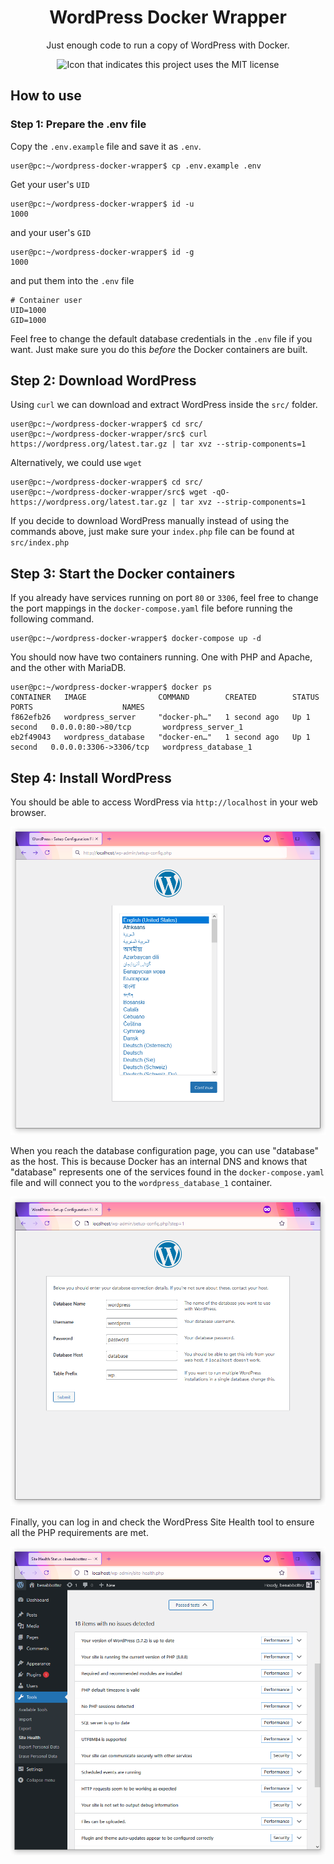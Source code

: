 <h1 align="center">WordPress Docker Wrapper</h1>

<p align="center">Just enough code to run a copy of WordPress with Docker.</p>

<p align="center"><img src="https://img.shields.io/github/license/benabbottnz/wordpress-docker-wrapper" alt="Icon that indicates this project uses the MIT license"></p>

## How to use

### Step 1: Prepare the .env file

Copy the `.env.example` file and save it as `.env`.

```console
user@pc:~/wordpress-docker-wrapper$ cp .env.example .env
```

Get your user's `UID`

```console
user@pc:~/wordpress-docker-wrapper$ id -u
1000
```

and your user's `GID`

```console
user@pc:~/wordpress-docker-wrapper$ id -g
1000
```

and put them into the `.env` file

```shell
# Container user
UID=1000
GID=1000
```

Feel free to change the default database credentials in the `.env` file if you want.
Just make sure you do this _before_ the Docker containers are built.

## Step 2: Download WordPress

Using `curl` we can download and extract WordPress inside the `src/` folder.

```console
user@pc:~/wordpress-docker-wrapper$ cd src/
user@pc:~/wordpress-docker-wrapper/src$ curl https://wordpress.org/latest.tar.gz | tar xvz --strip-components=1
```

Alternatively, we could use `wget` 

```console
user@pc:~/wordpress-docker-wrapper$ cd src/
user@pc:~/wordpress-docker-wrapper/src$ wget -qO- https://wordpress.org/latest.tar.gz | tar xvz --strip-components=1
```

If you decide to download WordPress manually instead of using the commands above, just make sure your `index.php` file
can be found at `src/index.php`

## Step 3: Start the Docker containers

If you already have services running on port `80` or `3306`, feel free to change the port mappings in the
`docker-compose.yaml` file before running the following command.

```console
user@pc:~/wordpress-docker-wrapper$ docker-compose up -d
```

You should now have two containers running. One with PHP and Apache, and the other with MariaDB.

```console
user@pc:~/wordpress-docker-wrapper$ docker ps
CONTAINER   IMAGE                COMMAND        CREATED        STATUS        PORTS                    NAMES
f862efb26   wordpress_server     "docker-ph…"   1 second ago   Up 1 second   0.0.0.0:80->80/tcp       wordpress_server_1
eb2f49043   wordpress_database   "docker-en…"   1 second ago   Up 1 second   0.0.0.0:3306->3306/tcp   wordpress_database_1
```

## Step 4: Install WordPress

You should be able to access WordPress via `http://localhost` in your web browser.

![WordPress language setup page on localhost](./static/localhost.png)

When you reach the database configuration page, you can use "database" as the host. This is because Docker has an
internal DNS and knows that "database" represents one of the services found in the `docker-compose.yaml` file and will
connect you to the `wordpress_database_1` container.

![WordPress database setup page with credentials filled in](./static/database.png)

Finally, you can log in and check the WordPress Site Health tool to ensure all the PHP requirements are met.

![WordPress Site Health with all dependencies passed](./static/site-health.png)
